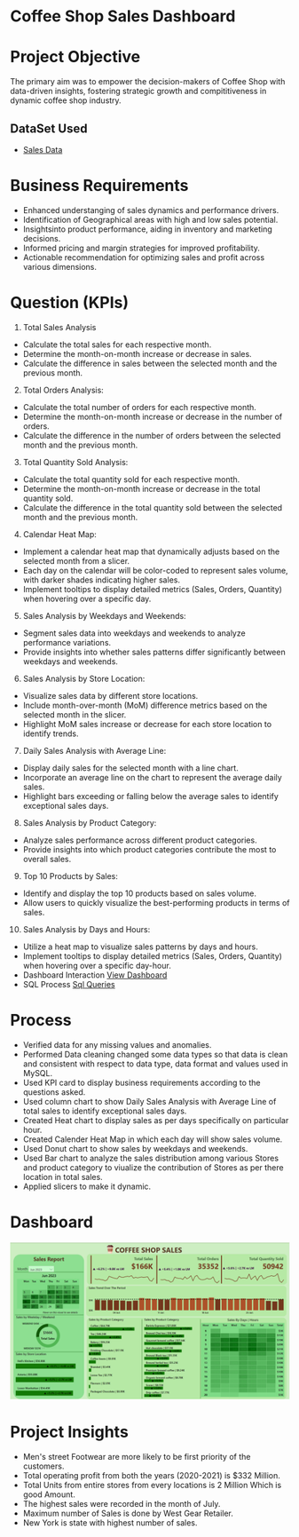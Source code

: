 # Coffee Shop Sales Dashboard

# Project Objective
The primary aim was to empower the decision-makers of Coffee Shop with data-driven insights, fostering strategic growth and compititiveness in dynamic coffee shop industry.

## DataSet Used 
 - <a href="https://github.com/Alazizu6798/Coffee-Shop-Sales-Analysis/blob/main/Coffee%20Shop%20Sales.xlsx">Sales Data</a>
# Business Requirements

- Enhanced understanging of sales dynamics and performance drivers.
- Identification of Geographical areas with high and low sales potential.
- Insightsinto product performance, aiding in inventory and marketing decisions.
- Informed pricing and margin strategies for improved profitability.
- Actionable recommendation for optimizing sales and profit across various dimensions.
# Question (KPIs)

1. Total Sales Analysis
-  Calculate the total sales for each respective month.
-  Determine the month-on-month increase or decrease in sales.
-  Calculate the difference in sales between the selected month and the previous month.
2. Total Orders Analysis:
-  Calculate the total number of orders for each respective month.
-  Determine the month-on-month increase or decrease in the number of orders.
-  Calculate the difference in the number of orders between the selected month and the previous month.
3. Total Quantity Sold Analysis:
-  Calculate the total quantity sold for each respective month.
-  Determine the month-on-month increase or decrease in the total quantity sold.
-  Calculate the difference in the total quantity sold between the selected month and the previous month.
4. Calendar Heat Map:
- Implement a calendar heat map that dynamically adjusts based on the selected month from a slicer.
- Each day on the calendar will be color-coded to represent sales volume, with darker shades indicating higher sales.
- Implement tooltips to display detailed metrics (Sales, Orders, Quantity) when hovering over a specific day.
5. Sales Analysis by Weekdays and Weekends:
- Segment sales data into weekdays and weekends to analyze performance variations.
- Provide insights into whether sales patterns differ significantly between weekdays and weekends.
6. Sales Analysis by Store Location:
- Visualize sales data by different store locations.
- Include month-over-month (MoM) difference metrics based on the selected month in the slicer.
- Highlight MoM sales increase or decrease for each store location to identify trends.
7. Daily Sales Analysis with Average Line:
- Display daily sales for the selected month with a line chart.
- Incorporate an average line on the chart to represent the average daily sales.
- Highlight bars exceeding or falling below the average sales to identify exceptional sales days.
8. Sales Analysis by Product Category:
- Analyze sales performance across different product categories.
- Provide insights into which product categories contribute the most to overall sales.
9. Top 10 Products by Sales:
- Identify and display the top 10 products based on sales volume.
- Allow users to quickly visualize the best-performing products in terms of sales.
10. Sales Analysis by Days and Hours:
- Utilize a heat map to visualize sales patterns by days and hours.
- Implement tooltips to display detailed metrics (Sales, Orders, Quantity) when hovering over a specific day-hour.
- Dashboard Interaction <a href="https://github.com/Alazizu6798/Data-Analysis-Dashboard/blob/main/Screenshot%202025-03-08%20195301.png">View Dashboard</a>
- SQL Process <a href="https://github.com/Alazizu6798/Coffee-Shop-Sales-Analysis/blob/main/MY%20SQL%20Queries.docx">Sql Queries<a/>

# Process
- Verified data for any  missing values and anomalies.
- Performed Data cleaning changed some data types so that data is clean and consistent with respect to data type, data format and values used in MySQL.
- Used KPI card to display business requirements according to the questions asked.
- Used column chart to show Daily Sales Analysis with Average Line of total sales to identify exceptional sales days.
- Created Heat chart to display sales as per days specifically on particular hour.
- Created Calender Heat Map in which each day will show sales volume.
- Used Donut chart to show sales by weekdays and weekends.
- Used Bar chart to analyze the sales distribution among various Stores and product category to viualize the contribution of Stores as per there location in total sales.
- Applied slicers to make it dynamic.

# Dashboard
![Screenshot(495)](https://github.com/Alazizu6798/Coffee-Shop-Sales-Analysis/blob/main/coffee%20shop%20dashboaard.png)

# Project Insights 
- Men's street Footwear are more likely to be first priority of the customers.
- Total operating profit from both the years (2020-2021) is $332 Million.
- Total Units from entire stores from every locations is 2 Million Which is good Amount.
- The highest sales were recorded in the month of July.
 - Maximum number of Sales is done by West Gear Retailer.
- New York is state with highest number of sales.
